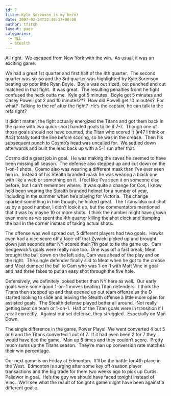 ```yaml
---
id: 7
title: Kyle Sorenson is my hero!
date: 2007-02-24T22:48:17+00:00
author: tfitch
layout: page
categories:
  - NLL
  - Stealth
---
```

All right.  We escaped from New York with the win.  As usual, it was an exciting game.

We had a great 1st quarter and first half of the 4th quarter.  The second quarter was so-so and the 3rd quarter was highlighted by Kyle Sorenson beating up poor little Ryan Boyle.  Boyle was out sized, out punched and out matched in that fight.  It was great.  The resulting penalties fromt he fight confused the heck outta me.  Kyle got 5 minutes.  Boyle got 5 minutes and Casey Powell got 2 and 10 minutes???  How did Powell get 10 minutes?  For what?  Talking to the ref after the fight?  He&#8217;s the captain, he can talk to the refs right?

It didn&#8217;t matter, the fight actually energized the Titans and got them back in the game with two quick short handed goals to tie it 7-7.  Though one of those goals should not have counted, the Titan who scored it (#47 I think or #42) totally toed the line before scoring, so he was in the crease.  Then his subsequent punch to Cosmo&#8217;s head was uncalled for.  We settled down afterwards and built the lead back up with a 5-1 run after that.

Cosmo did a great job in goal.  He was making the saves he seemed to have been missing all season.  The defense also stepped up and cut down on the 1-on-1 shots.  Cosmo also was wearing a different mask than I&#8217;ve ever seen him in.  Instead of his Stealth branded mask he was wearing a black one with like a web or something on it.  I feel like I&#8217;ve seen it on someone else before, but I can&#8217;t remember where.  It was quite a change for Cos, I know he&#8217;d been wearing the Stealth branded helmet for a number of year, including in the summer when he&#8217;s playing for Victoria.  The change sparked something in him though, he looked great.  The Titans also out shot us by a good number, I didn&#8217;t look it up, but the commentators mentioned that it was by maybe 10 or more shots.  I think the number might have grown even more as we spent the 4th quarter killing the shot clock and dumping the ball in the corner instead of taking actual shots.

The offense was well spread out, 5 different players had two goals.  Hawks even had a nice score off a face-off that Zywicki picked up and brought down just seconds after NY scored their 7th goal to tie the game up.  Cam Sedgewick&#8217;s goals were really nice too.  One was off a fast break, Meat brought the ball down on the left side, Cam was ahead of the play and on the right.  The single defender finally slid to Meat when he got to the crease and Meat dumped the ball to Cam who was 1-on-1 with Matt Vinc in goal and had three fakes to put an easy shot through the five hole.

Defensively, we definitely looked better than NY here as well.  Our early goals were some good 1-on-1 moves beating Titan defenders.  I think the Titans then stepped up and that opened up out team offense as the D started looking to slide and leaving the Stealth offense a little more open for assisted goals.  The Stealth defense played better all around.  Not really getting beat on team or 1-on-1.  Half of the Titan goals were in transition if I recall correctly.  Against our set defense, they struggled.  Especially on Man Down.

The single difference in the game, Power Plays!  We went converted 4 out 5 or 6 and the Titans converted 1 out of 7.  If it had even been 2 for 7 they would have tied the game.  Man up 6 times and they couldn&#8217;t score.  Pretty much sums up the Titans season.  They&#8217;re man up conversion rate matches their win percentage.

Our next game is on Friday at Edmonton.  It&#8217;ll be the battle for 4th place in the West.  Edmonton is surging after some key off-season player transactions and the big trade for them two weeks ago to pick up Curtis Palidwor in goal.  He&#8217;s the guy we should have faced tonight instead of Vinc.  We&#8217;ll see what the result of tonight&#8217;s game might have been against a different goalie.
